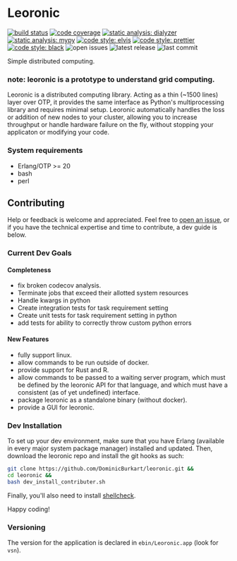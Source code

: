 # Leoronic

[![build status](https://travis-ci.org/DominicBurkart/leoronic.svg?branch=master)](https://travis-ci.org/DominicBurkart/leoronic)
[![code coverage](https://codecov.io/gh/DominicBurkart/leoronic/branch/master/graph/badge.svg)](https://codecov.io/gh/DominicBurkart/leoronic)
[![static analysis: dialyzer](https://img.shields.io/badge/static%20analysis-dialyzer-42f4c5.svg)](https://github.com/erlang/otp/tree/master/lib/dialyzer)
[![static analysis: mypy](http://www.mypy-lang.org/static/mypy_badge.svg)](http://mypy-lang.org/)
[![code style: elvis](https://img.shields.io/badge/code%20style-elvis-blue.svg)](https://github.com/inaka/elvis)
[![code style: prettier](https://img.shields.io/badge/code_style-prettier-ff69b4.svg?style=flat-square)](https://github.com/prettier/prettier)
[![code style: black](https://img.shields.io/badge/code%20style-black-000000.svg)](https://github.com/python/black)
![open issues](https://img.shields.io/github/issues/dominicburkart/leoronic.svg)
![latest release](https://img.shields.io/github/release/dominicburkart/leoronic.svg)
![last commit](https://img.shields.io/github/last-commit/dominicburkart/leoronic.svg)

Simple distributed computing.

### note: leoronic is a prototype to understand grid computing.

Leoronic is a distributed computing library. Acting as a thin (~1500 lines)
layer over OTP, it provides the same interface as Python's
multiprocessing library and requires minimal setup. Leoronic
automatically handles the loss or addition of new nodes to your
cluster, allowing you to increase throughput or handle hardware
failure on the fly, without stopping your applicaton
or modifying your code.

### System requirements

- Erlang/OTP >= 20
- bash
- perl

## Contributing

Help or feedback is welcome and appreciated. Feel free to
[open an issue](https://github.com/DominicBurkart/leoronic/issues/new),
or if you have the technical expertise and time to contribute,
a dev guide is below.

### Current Dev Goals

#### Completeness

- fix broken codecov analysis.
- Terminate jobs that exceed their allotted system resources
- Handle kwargs in python
- Create integration tests for task requirement setting
- Create unit tests for task requirement setting in python
- add tests for ability to correctly throw custom python errors

#### New Features

- fully support linux.
- allow commands to be run outside of docker.
- provide support for Rust and R.
- allow commands to be passed to a waiting server program, which
  must be defined by the leoronic API for that language, and which
  must have a consistent (as of yet undefined) interface.
- package leoronic as a standalone binary (without docker).
- provide a GUI for leoronic.

### Dev Installation

To set up your dev environment, make sure that you have Erlang (available in every major system package manager)
installed and updated. Then, download the leoronic repo and install
the git hooks as such:

```bash
git clone https://github.com/DominicBurkart/leoronic.git &&
cd leoronic &&
bash dev_install_contributer.sh
```

Finally, you'll also need to install [shellcheck](https://github.com/koalaman/shellcheck#installing).

Happy coding!

### Versioning

The version for the application is declared in `ebin/Leoronic.app`
(look for `vsn`).
